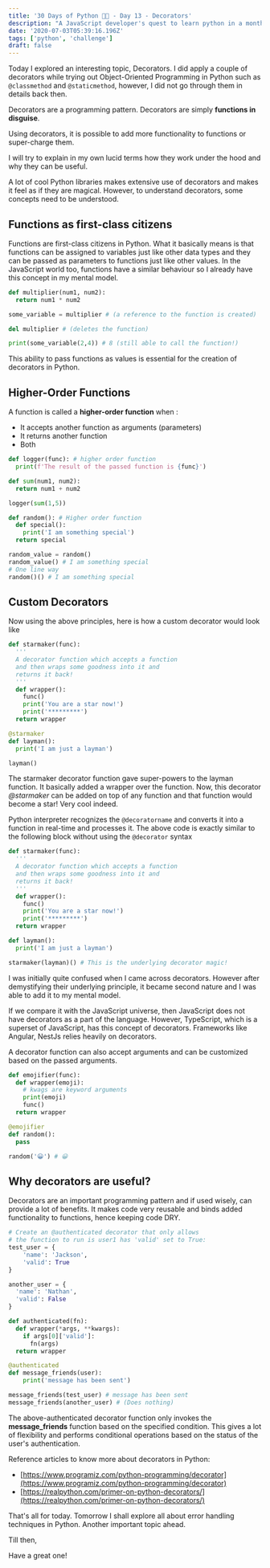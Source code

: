 ```yaml
---
title: '30 Days of Python 👨‍💻 - Day 13 - Decorators'
description: "A JavaScript developer's quest to learn python in a month."
date: '2020-07-03T05:39:16.196Z'
tags: ['python', 'challenge']
draft: false
---
```


Today I explored an interesting topic, Decorators. I did apply a couple of decorators while trying out Object-Oriented Programming in Python such as `@classmethod` and `@staticmethod`, however, I did not go through them in details back then.

Decorators are a programming pattern. Decorators are simply **functions in disguise**. 

Using decorators, it is possible to add more functionality to functions or super-charge them. 

I will try to explain in my own lucid terms how they work under the hood and why they can be useful. 

A lot of cool Python libraries makes extensive use of decorators and makes it feel as if they are magical. However, to understand decorators, some concepts need to be understood. 

## Functions as first-class citizens

Functions are first-class citizens in Python. What it basically means is that functions can be assigned to variables just like other data types and they can be passed as parameters to functions just like other values. In the JavaScript world too, functions have a similar behaviour so I already have this concept in my mental model.

```python
def multiplier(num1, num2):
  return num1 * num2

some_variable = multiplier # (a reference to the function is created)

del multiplier # (deletes the function)

print(some_variable(2,4)) # 8 (still able to call the function!)
```

This ability to pass functions as values is essential for the creation of decorators in Python.

## Higher-Order Functions

A function is called a **higher-order function** when :

- It accepts another function as arguments (parameters)
- It returns another function
- Both

```python
def logger(func): # higher order function
  print(f'The result of the passed function is {func}')

def sum(num1, num2):
  return num1 + num2

logger(sum(1,5))
```

```python
def random(): # Higher order function
  def special():
    print('I am something special')
  return special

random_value = random()
random_value() # I am something special
# One line way
random()() # I am something special
```

## Custom Decorators

Now using the above principles, here is how a custom decorator would look like

```python
def starmaker(func):
  '''
  A decorator function which accepts a function
  and then wraps some goodness into it and
  returns it back!
  '''
  def wrapper():
    func()
    print('You are a star now!')
    print('*********')
  return wrapper

@starmaker
def layman():
  print('I am just a layman')

layman()
```

The starmaker decorator function gave super-powers to the layman function. It basically added a wrapper over the function. Now, this decorator *@starmaker* can be added on top of any function and that function would become a star! Very cool indeed. 

Python interpreter recognizes the `@decoratorname` and converts it into a function in real-time and processes it. The above code is exactly similar to the following block without using the `@decorator` syntax

```python
def starmaker(func):
  '''
  A decorator function which accepts a function
  and then wraps some goodness into it and
  returns it back!
  '''
  def wrapper():
    func()
    print('You are a star now!')
    print('*********')
  return wrapper

def layman():
  print('I am just a layman')

starmaker(layman)() # This is the underlying decorator magic!
```

I was initially quite confused when I came across decorators. However after demystifying their underlying principle, it became second nature and I was able to add it to my mental model.

If we compare it with the JavaScript universe, then JavaScript does not have decorators as a part of the language. However, TypeScript, which is a superset of JavaScript, has this concept of decorators. Frameworks like Angular, NestJs relies heavily on decorators. 

A decorator function can also accept arguments and can be customized based on the passed arguments.

```python
def emojifier(func):
  def wrapper(emoji):
    # kwags are keyword arguments
    print(emoji)
    func()
  return wrapper

@emojifier
def random():
  pass

random('😀') # 😀
```

## Why decorators are useful?

Decorators are an important programming pattern and if used wisely, can provide a lot of benefits. It makes code very reusable and binds added functionality to functions, hence keeping code DRY.

```python
# Create an @authenticated decorator that only allows 
# the function to run is user1 has 'valid' set to True:
test_user = {
    'name': 'Jackson',
    'valid': True
}

another_user = {
  'name': 'Nathan',
  'valid': False
}

def authenticated(fn):
  def wrapper(*args, **kwargs):
    if args[0]['valid']:
      fn(args)
  return wrapper

@authenticated
def message_friends(user):
    print('message has been sent')

message_friends(test_user) # message has been sent
message_friends(another_user) # (Does nothing)
```

The above-authenticated decorator function only invokes the **message_friends** function based on the specified condition.  This gives a lot of flexibility and performs conditional operations based on the status of the user's authentication.

Reference articles to know more about decorators in Python:

- [https://www.programiz.com/python-programming/decorator](https://www.programiz.com/python-programming/decorator)
- [https://realpython.com/primer-on-python-decorators/](https://realpython.com/primer-on-python-decorators/)

That's all for today. Tomorrow I shall explore all about error handling techniques in Python. Another important topic ahead.

Till then,

Have a great one!